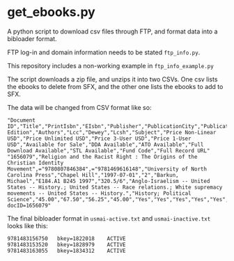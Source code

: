 # get_ebooks.py

A python script to download csv files through FTP, and format data into a bibloader format. 

FTP log-in and domain information needs to be stated `ftp_info.py`. 

This repository includes a non-working example in `ftp_info_example.py`



The script downloads a zip file, and unzips it into two CSVs. One csv lists the ebooks to delete from SFX, and the other one lists the ebooks to add to SFX. 

The data will be changed from CSV format like so:

```
"Document ID","Title","PrintIsbn","EIsbn","Publisher","PublicationCity","PublicationDate","Title Edition","Authors","Lcc","Dewey","Lcsh","Subject","Price Non-Linear USD","Price Unlimited USD","Price 3-User USD","Price 1-User USD","Available for Sale","DDA Available","ATO Available","Full Download Available","STL Available","Fund Code","Full Record URL"
"1656079","Religion and the Racist Right : The Origins of the Christian Identity Movement",="9780807846384",="9781469616148","University of North Carolina Press","Chapel Hill","1997-07-01","2","Barkun, Michael","E184.A1 B245 1997","320.5/6","Anglo-Israelism -- United States -- History.; United States -- Race relations.; White supremacy movements -- United States -- History.","History; Political Science","45.00","67.50","56.25","45.00","Yes","Yes","Yes","Yes","Yes","","https://ebookcentral.proquest.com/lib/usmai/detail.action?docID=1656079"

```

The final bibloader format in `usmai-active.txt` and `usmai-inactive.txt` looks like this:

```
9781483156750	bkey=1822018	ACTIVE
9781483153520	bkey=1828979	ACTIVE
9781483163055	bkey=1834312	ACTIVE
```



